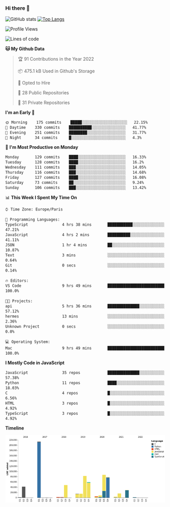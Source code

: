 ### Hi there 👋


![GitHub stats](https://github-readme-stats.vercel.app/api?username=eastkap&theme=dark&show_icons=true&count_private=true)
[![Top Langs](https://github-readme-stats.vercel.app/api/top-langs/?username=eastkap&layout=compact)](https://github.com/anuraghazra/github-readme-stats)



<!--START_SECTION:waka-->
![Profile Views](http://img.shields.io/badge/Profile%20Views-1-blue)

![Lines of code](https://img.shields.io/badge/From%20Hello%20World%20I%27ve%20Written-711395%20lines%20of%20code-blue)

**🐱 My Github Data** 

> 🏆 91 Contributions in the Year 2022
 > 
> 📦 475.1 kB Used in Github's Storage 
 > 
> 💼 Opted to Hire
 > 
> 📜 28 Public Repositories 
 > 
> 🔑 31 Private Repositories  
 > 
**I'm an Early 🐤** 

```text
🌞 Morning    175 commits    █████░░░░░░░░░░░░░░░░░░░░   22.15% 
🌆 Daytime    330 commits    ██████████░░░░░░░░░░░░░░░   41.77% 
🌃 Evening    251 commits    ████████░░░░░░░░░░░░░░░░░   31.77% 
🌙 Night      34 commits     █░░░░░░░░░░░░░░░░░░░░░░░░   4.3%

```
📅 **I'm Most Productive on Monday** 

```text
Monday       129 commits    ████░░░░░░░░░░░░░░░░░░░░░   16.33% 
Tuesday      128 commits    ████░░░░░░░░░░░░░░░░░░░░░   16.2% 
Wednesday    111 commits    ███░░░░░░░░░░░░░░░░░░░░░░   14.05% 
Thursday     116 commits    ███░░░░░░░░░░░░░░░░░░░░░░   14.68% 
Friday       127 commits    ████░░░░░░░░░░░░░░░░░░░░░   16.08% 
Saturday     73 commits     ██░░░░░░░░░░░░░░░░░░░░░░░   9.24% 
Sunday       106 commits    ███░░░░░░░░░░░░░░░░░░░░░░   13.42%

```


📊 **This Week I Spent My Time On** 

```text
⌚︎ Time Zone: Europe/Paris

💬 Programming Languages: 
TypeScript               4 hrs 38 mins       ███████████░░░░░░░░░░░░░░   47.21% 
JavaScript               4 hrs 2 mins        ██████████░░░░░░░░░░░░░░░   41.11% 
JSON                     1 hr 4 mins         ██░░░░░░░░░░░░░░░░░░░░░░░   10.87% 
Text                     3 mins              ░░░░░░░░░░░░░░░░░░░░░░░░░   0.64% 
Git                      0 secs              ░░░░░░░░░░░░░░░░░░░░░░░░░   0.14%

🔥 Editors: 
VS Code                  9 hrs 49 mins       █████████████████████████   100.0%

🐱‍💻 Projects: 
api                      5 hrs 36 mins       ██████████████░░░░░░░░░░░   57.12% 
hermes                   13 mins             ░░░░░░░░░░░░░░░░░░░░░░░░░   2.36% 
Unknown Project          0 secs              ░░░░░░░░░░░░░░░░░░░░░░░░░   0.0%

💻 Operating System: 
Mac                      9 hrs 49 mins       █████████████████████████   100.0%

```

**I Mostly Code in JavaScript** 

```text
JavaScript               35 repos            ██████████████░░░░░░░░░░░   57.38% 
Python                   11 repos            ████░░░░░░░░░░░░░░░░░░░░░   18.03% 
C                        4 repos             █░░░░░░░░░░░░░░░░░░░░░░░░   6.56% 
HTML                     3 repos             █░░░░░░░░░░░░░░░░░░░░░░░░   4.92% 
TypeScript               3 repos             █░░░░░░░░░░░░░░░░░░░░░░░░   4.92%

```


**Timeline**

![Chart not found](https://raw.githubusercontent.com/Eastkap/Eastkap/main/charts/bar_graph.png) 


<!--END_SECTION:waka-->

<!--
**Eastkap/eastkap** is a ✨ _special_ ✨ repository because its `README.md` (this file) appears on your GitHub profile.

Here are some ideas to get you started:

- 🔭 I’m currently working on ...
- 🌱 I’m currently learning ...
- 👯 I’m looking to collaborate on ...
- 🤔 I’m looking for help with ...
- 💬 Ask me about ...
- 📫 How to reach me: ...
- 😄 Pronouns: ...
- ⚡ Fun fact: ...
-->
